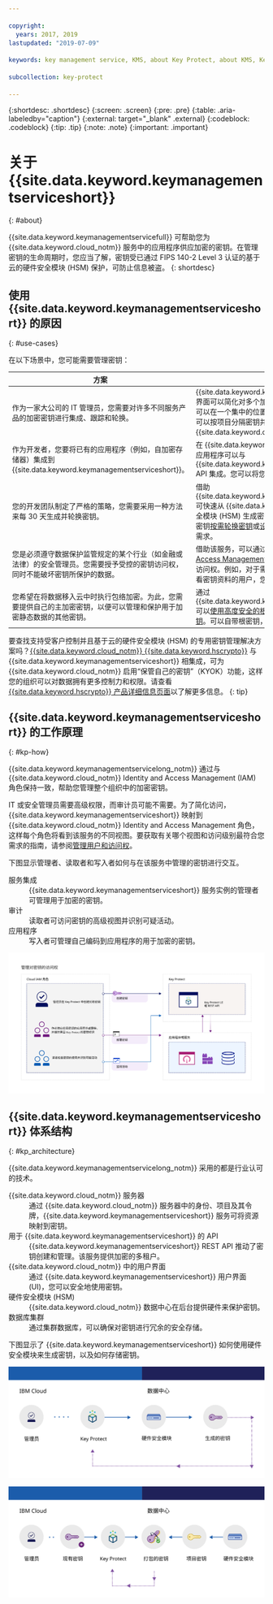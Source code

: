 ```yaml
---

copyright:
  years: 2017, 2019
lastupdated: "2019-07-09"

keywords: key management service, KMS, about Key Protect, about KMS, Key Protect use cases, KMS use cases

subcollection: key-protect

---
```


{:shortdesc: .shortdesc}
{:screen: .screen}
{:pre: .pre}
{:table: .aria-labeledby="caption"}
{:external: target="_blank" .external}
{:codeblock: .codeblock}
{:tip: .tip}
{:note: .note}
{:important: .important}

# 关于 {{site.data.keyword.keymanagementserviceshort}}
{: #about}

{{site.data.keyword.keymanagementservicefull}} 可帮助您为 {{site.data.keyword.cloud_notm}} 服务中的应用程序供应加密的密钥。在管理密钥的生命周期时，您应当了解，密钥受已通过 FIPS 140-2 Level 3 认证的基于云的硬件安全模块 (HSM) 保护，可防止信息被盗。
{: shortdesc}

## 使用 {{site.data.keyword.keymanagementserviceshort}} 的原因
{: #use-cases}

在以下场景中，您可能需要管理密钥：

| 方案 |理由|
| --- | ---- |
| 作为一家大公司的 IT 管理员，您需要对许多不同服务产品的加密密钥进行集成、跟踪和轮换。|{{site.data.keyword.keymanagementserviceshort}} 界面可以简化对多个加密服务的管理。借助该服务，您可以在一个集中的位置对加密密钥进行管理和排序，也可以按项目分隔密钥并将其存储在不同的 {{site.data.keyword.cloud_notm}} 空间中。|
|作为开发者，您要将已有的应用程序（例如，自加密存储器）集成到 {{site.data.keyword.keymanagementserviceshort}}。|在 {{site.data.keyword.cloud_notm}} 内部或外部的应用程序可以与 {{site.data.keyword.keymanagementserviceshort}} API 集成。您可以将您自己的现有密钥用于应用程序。|
|您的开发团队制定了严格的策略，您需要采用一种方法来每 30 天生成并轮换密钥。| 借助 {{site.data.keyword.keymanagementserviceshort}}, 可快速从 {{site.data.keyword.cloud_notm}} 硬件安全模块 (HSM) 生成密钥。在替换密钥时，您可以针对密钥[按需轮换密钥](/docs/services/key-protect?topic=key-protect-rotate-keys)或[设置轮换策略](/docs/services/key-protect?topic=key-protect-set-rotation-policy)，以满足持续的安全需求。|
|您是必须遵守数据保护监管规定的某个行业（如金融或法律）的安全管理员。您需要授予受控的密钥访问权，同时不能破坏密钥所保护的数据。|借助该服务，可以通过[指定不同的 Identity and Access Management 角色](/docs/services/key-protect?topic=key-protect-manage-access#roles)来控制用户对管理密钥的访问权。例如，对于需要查看密钥创建信息而不需要查看密钥资料的用户，您可以授予只读访问权。|
|您希望在将数据移入云中时执行包络加密。为此，您需要提供自己的主加密密钥，以便可以管理和保护用于加密静态数据的其他密钥。| 通过 {{site.data.keyword.keymanagementserviceshort}}, 可以[使用高度安全的根密钥打包（加密）数据加密密钥](/docs/services/key-protect?topic=key-protect-envelope-encryption)。可以自带根密钥，也可以在服务中创建根密钥。|

要查找支持受客户控制并且基于云的硬件安全模块 (HSM) 的专用密钥管理解决方案吗？[{{site.data.keyword.cloud_notm}} {{site.data.keyword.hscrypto}}](/docs/services/hs-crypto?topic=hs-crypto-get-started) 与 {{site.data.keyword.keymanagementserviceshort}} 相集成，可为 {{site.data.keyword.cloud_notm}} 启用“保管自己的密钥”（KYOK）功能，这样您的组织可以对数据拥有更多控制力和权限。请查看 <a href="https://{DomainName}/catalog/services/hyper-protect-crypto-services" target="_blank" class="external">{{site.data.keyword.hscrypto}} 产品详细信息页面</a>以了解更多信息。
{: tip}

## {{site.data.keyword.keymanagementserviceshort}} 的工作原理
{: #kp-how}

{{site.data.keyword.keymanagementservicelong_notm}} 通过与 {{site.data.keyword.cloud_notm}} Identity and Access Management (IAM) 角色保持一致，帮助您管理整个组织中的加密密钥。

IT 或安全管理员需要高级权限，而审计员可能不需要。为了简化访问，{{site.data.keyword.keymanagementserviceshort}} 映射到 {{site.data.keyword.cloud_notm}} Identity and Access Management 角色，这样每个角色将看到该服务的不同视图。要获取有关哪个视图和访问级别最符合您需求的指南，请参阅[管理用户和访问权](/docs/services/key-protect?topic=key-protect-manage-access#roles)。

下图显示管理者、读取者和写入者如何与在该服务中管理的密钥进行交互。

<dl>
  <dt>服务集成</dt>
    <dd>{{site.data.keyword.keymanagementserviceshort}} 服务实例的管理者可管理用于加密的密钥。</dd>
  <dt>审计</dt>
    <dd>读取者可访问密钥的高级视图并识别可疑活动。</dd>
  <dt>应用程序</dt>
    <dd>写入者可管理自己编码到应用程序的用于加密的密钥。</dd>
</dl>

![该图显示与之前定义列表中所述相同的组件。](images/keys-use-cases_min.svg)

## {{site.data.keyword.keymanagementserviceshort}} 体系结构
{: #kp_architecture}

{{site.data.keyword.keymanagementservicelong_notm}} 采用的都是行业认可的技术。

<dl>
  <dt>{{site.data.keyword.cloud_notm}} 服务器</dt>
    <dd>通过 {{site.data.keyword.cloud_notm}} 服务器中的身份、项目及其令牌，{{site.data.keyword.keymanagementserviceshort}} 服务可将资源映射到密钥。</dd>
  <dt>用于 {{site.data.keyword.keymanagementserviceshort}} 的 API</dt>
    <dd>{{site.data.keyword.keymanagementserviceshort}} REST API 推动了密钥创建和管理。该服务提供加密的多租户。</dd>
  <dt>{{site.data.keyword.cloud_notm}} 中的用户界面</dt>
    <dd>通过 {{site.data.keyword.keymanagementserviceshort}} 用户界面 (UI)，您可以安全地使用密钥。</dd>
  <dt>硬件安全模块 (HSM)</dt>
    <dd>{{site.data.keyword.cloud_notm}} 数据中心在后台提供硬件来保护密钥。</dd>
  <dt>数据库集群</dt>
    <dd>通过集群数据库，可以确保对密钥进行冗余的安全存储。</dd>
</dl>

下图显示了 {{site.data.keyword.keymanagementserviceshort}} 如何使用硬件安全模块来生成密钥，以及如何存储密钥。

![该图显示如何生成密钥。](images/generated-key_min.svg)

![该图显示如何存储现有密钥。](images/stored-key_min.svg)

